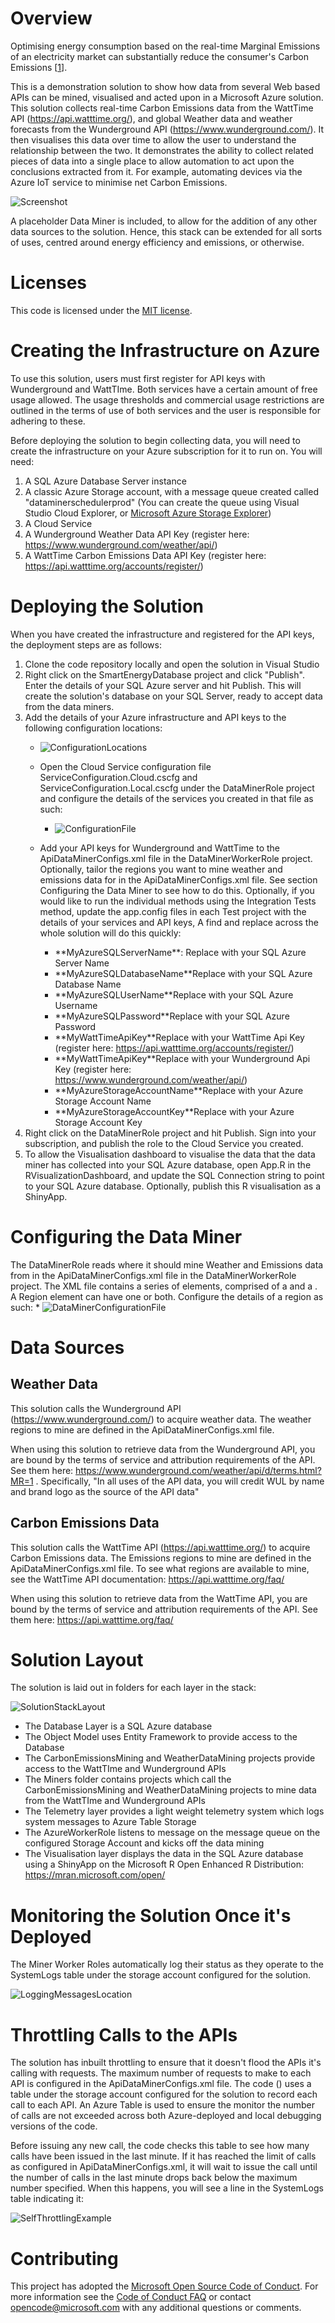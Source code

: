 # Overview
Optimising energy consumption based on the real-time Marginal Emissions of an electricity market can substantially reduce the consumer's Carbon Emissions [[1](http://ieeexplore.ieee.org/document/6128960/?reload=true)]. 

This is a demonstration solution to show how data from several Web based APIs can be mined, visualised and acted upon in a Microsoft Azure solution. This solution collects real-time Carbon Emissions data from the WattTime API (https://api.watttime.org/), and global Weather data and weather forecasts from the Wunderground API (https://www.wunderground.com/). It then visualises this data over time to allow the user to understand the relationship between the two. It demonstrates the ability to collect related pieces of data into a single place to allow automation to act upon the conclusions extracted from it. For example, automating devices via the Azure IoT service to minimise net Carbon Emissions. 

![Screenshot](Images/MainScreenshot.png)



A placeholder Data Miner is included, to allow for the addition of any other data sources to the solution. Hence, this stack can be extended for all sorts of uses, centred around energy efficiency and emissions, or otherwise. 

# Licenses
This code is licensed under the [MIT license](LICENSE.TXT).

# Creating the Infrastructure on Azure
To use this solution, users must first register for API keys with Wunderground and WattTIme. Both services have a certain amount of free usage allowed. The usage thresholds and commercial usage restrictions are outlined in the terms of use of both services and the user is responsible for adhering to these. 

Before deploying the solution to begin collecting data, you will need to create the infrastructure on your Azure subscription for it to run on. You will need:
1. A SQL Azure Database Server instance
2. A classic Azure Storage account, with a message queue created called "dataminerschedulerprod" (You  can create the queue using Visual Studio Cloud Explorer, or [Microsoft Azure Storage Explorer](http://storageexplorer.com/))
3. A Cloud Service
4. A Wunderground Weather Data API Key (register here: https://www.wunderground.com/weather/api/)
5. A WattTime Carbon Emissions Data API Key (register here: https://api.watttime.org/accounts/register/)

# Deploying the Solution
When you have created the infrastructure and registered for the API keys, the deployment steps are as follows:
1. Clone the code repository locally and open the solution in Visual Studio
2. Right click on the SmartEnergyDatabase project and click "Publish". Enter the details of your SQL Azure server and hit Publish. This will create the solution's database on your SQL Server, ready to accept data from the data miners. 
3. Add the details of your Azure infrastructure and API keys to the following configuration locations: 
	* ![ConfigurationLocations](Images/ConfigurationLocations.png)
		
	* Open the Cloud Service configuration file ServiceConfiguration.Cloud.cscfg and ServiceConfiguration.Local.cscfg under the DataMinerRole project and configure the details of the services you created in that file as such: 
		* ![ConfigurationFile](Images/ConfigurationFiles.png)
		
	* Add your API keys for Wunderground and WattTime to the ApiDataMinerConfigs.xml file in the DataMinerWorkerRole project. Optionally, tailor the regions you want to mine weather and emissions data for in the ApiDataMinerConfigs.xml file. See section Configuring the Data Miner to see how to do this.
	Optionally, if you would like to run the individual methods using the Integration Tests method, update the app.config files in each Test project with the details of your services and API keys, A find and replace across the whole solution will do this quickly:
		* \*\*MyAzureSQLServerName\*\*: Replace with your SQL Azure Server Name
		* \*\*MyAzureSQLDatabaseName\*\*Replace with your SQL Azure Database Name
		* \*\*MyAzureSQLUserName\*\*Replace with your SQL Azure Username
		* \*\*MyAzureSQLPassword\*\*Replace with your SQL Azure Password
		* \*\*MyWattTimeApiKey\*\*Replace with your WattTime Api Key  (register here: https://api.watttime.org/accounts/register/)
		* \*\*MyWattTimeApiKey\*\*Replace with your Wunderground Api Key  (register here: https://www.wunderground.com/weather/api/)
		* \*\*MyAzureStorageAccountName\*\*Replace with your Azure Storage Account Name
		* \*\*MyAzureStorageAccountKey\*\*Replace with your Azure Storage Account Key
4. Right click on the DataMinerRole project and hit Publish. Sign into your subscription, and publish the role to the Cloud Service you created. 
5. To allow the Visualisation dashboard to visualise the data that the data miner has collected into your SQL Azure database, open App.R in the RVisualizationDashboard, and update the SQL Connection string to point to your SQL Azure database. Optionally, publish this R visualisation as a ShinyApp. 

# Configuring the Data Miner
The DataMinerRole reads where it should mine Weather and Emissions data from in the ApiDataMinerConfigs.xml file in the DataMinerWorkerRole project. The XML file contains a series of <Region> elements, comprised of a <EmissionsMiningRegion> and a <WeatherMiningRegion>. A Region element can have one or both. Configure the details  of a region as such: 
	* ![DataMinerConfigurationFile](Images/DataMinerConfigFile.png)
	

# Data Sources
## Weather Data
This solution calls the Wunderground API (https://www.wunderground.com/) to acquire weather data. The weather regions to mine are defined in the ApiDataMinerConfigs.xml file. 

When using this solution to retrieve data from the Wunderground API, you are bound by the terms of service and attribution requirements of the API. See them here: https://www.wunderground.com/weather/api/d/terms.html?MR=1 . Specifically, "In all uses of the API data, you will credit WUL by name and brand logo as the source of the API data"

## Carbon Emissions Data
This solution calls the WattTime API (https://api.watttime.org/) to acquire Carbon Emissions data. The Emissions regions to mine are defined in the ApiDataMinerConfigs.xml file. To see what regions are available to mine, see the WattTime API documentation: https://api.watttime.org/faq/

When using this solution to retrieve data from the WattTime API, you are bound by the terms of service and attribution requirements of the API. See them here: https://api.watttime.org/faq/

# Solution Layout
The solution is laid out in folders for each layer in the stack: 

![SolutionStackLayout](Images/SolutionStackLayout.png)


* The Database Layer is a SQL Azure database
* The Object Model uses Entity Framework to provide access to the Database
* The CarbonEmissionsMining and WeatherDataMining projects provide access to the WattTIme and Wunderground APIs
* The Miners folder contains projects which call the CarbonEmissionsMining and WeatherDataMining projects to mine data from the WattTIme and Wunderground APIs
* The Telemetry layer provides a light weight telemetry system which logs system messages to Azure Table Storage
* The AzureWorkerRole listens to message on the message queue on the configured Storage Account and kicks off the data mining 
* The Visualisation layer displays the data in the SQL Azure database using a ShinyApp on the Microsoft R Open Enhanced R Distribution: https://mran.microsoft.com/open/
	

# Monitoring the Solution Once it's Deployed
The Miner Worker Roles automatically log their status as they operate to the SystemLogs table under the storage account configured for the solution. 

![LoggingMessagesLocation](Images/LoggingMessagesLocation.png)



# Throttling Calls to the APIs
The solution has inbuilt throttling to ensure that it doesn't flood the APIs it's calling with requests. The maximum number of requests to make to each API is configured in the ApiDataMinerConfigs.xml file. The code () uses a table under the storage account configured for the solution to record each call to each API. An Azure Table is used to ensure the monitor the number of calls are not exceeded across both Azure-deployed and local debugging versions of the code. 

Before issuing any new call, the code checks this table to see how many calls have been issued in the last minute. If it has reached the limit of calls as configured in ApiDataMinerConfigs.xml, it will wait to issue the call until the number of calls in the last minute drops back below the maximum number specified. When this happens, you will see a line in the SystemLogs table indicating it: 

![SelfThrottlingExample](Images/SelfThrottlingExample.png)



# Contributing
This project has adopted the [Microsoft Open Source Code of Conduct](https://opensource.microsoft.com/codeofconduct/). For more information see the [Code of Conduct FAQ](https://opensource.microsoft.com/codeofconduct/faq/) or contact [opencode@microsoft.com](mailto:opencode@microsoft.com) with any additional questions or comments.
